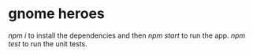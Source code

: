 # gnome heroes

*npm i* to install the dependencies and then *npm start* to run the app. *npm test* to run the unit tests.

